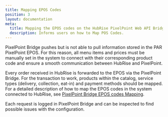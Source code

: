 ```yaml
---
title: Mapping EPOS Codes
position: 3
layout: documentation
meta:
  title: Mapping the EPOS codes on the HubRise PixelPoint Web API Bridge
  description: Informs users on how to Map POS Codes.
---
```


PixelPoint Bridge pushes but is not able to pull information stored in the PAR PixelPoint EPOS. For this reason, all menu items and prices must be manually set in the system to connect with their corresponding product code and ensure a smooth communication between HubRise and PixelPoint.

Every order received in HubRise is forwarded to the EPOS via the PixelPoint Bridge. For the transaction to work, products within the catalog, service types (delivery, collection, eat-in) and payment methods should be mapped. For a detailed description of how to map the EPOS codes in the system connected to HubRise, see [PixelPoint Bridge EPOS codes Mapping](/apps/pixelpoint/mapping-epos-codes).

Each request is logged in PixelPoint Bridge and can be inspected to find possible issues with the configuration.
